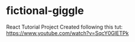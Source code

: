 # fictional-giggle
React Tutorial Project
Created following this tut: https://www.youtube.com/watch?v=SqcY0GlETPk